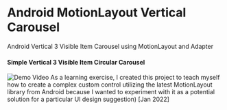 # Android MotionLayout Vertical Carousel
Android Vertical 3 Visible Item Carousel using MotionLayout and Adapter

#### Simple Vertical 3 Visible Item Circular Carousel
![Demo Video](https://drive.google.com/file/d/1WwIw1tVe8ACzXs93JnqBoM95hbD4Wo3F/view?usp=drive_link)
As a learning exercise, I created this project to teach myself how to create a complex custom control utilizing the latest MotionLayout library from Android because I wanted to experiment with it as a potential solution for a particular UI design suggestion) [Jan 2022]
